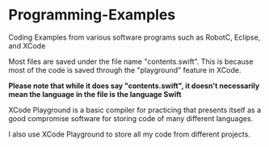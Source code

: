 # Programming-Examples
Coding Examples from various software programs such as RobotC, Eclipse, and XCode

Most files are saved under the file name "contents.swift". This is because most of the code is saved through the 
"playground" feature in XCode. 

**Please note that while it does say "contents.swift", it doesn't necessarily mean the language in the file is the language Swift**

XCode Playground is a basic compiler for practicing that presents itself as a good compromise software for storing code of 
many different languages. 

I also use XCode Playground to store all my code from different projects.
